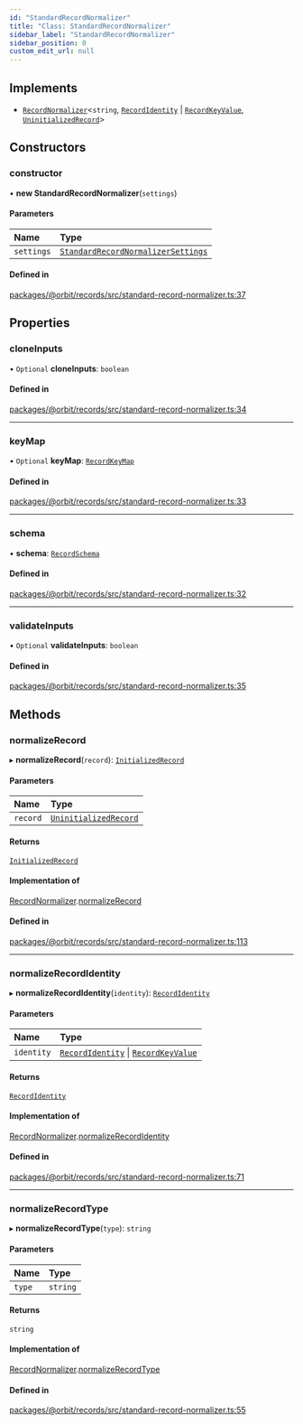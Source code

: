 ```yaml
---
id: "StandardRecordNormalizer"
title: "Class: StandardRecordNormalizer"
sidebar_label: "StandardRecordNormalizer"
sidebar_position: 0
custom_edit_url: null
---
```


## Implements

- [`RecordNormalizer`](../interfaces/RecordNormalizer.md)<`string`, [`RecordIdentity`](../interfaces/RecordIdentity.md) \| [`RecordKeyValue`](../interfaces/RecordKeyValue.md), [`UninitializedRecord`](../interfaces/UninitializedRecord.md)\>

## Constructors

### constructor

• **new StandardRecordNormalizer**(`settings`)

#### Parameters

| Name | Type |
| :------ | :------ |
| `settings` | [`StandardRecordNormalizerSettings`](../interfaces/StandardRecordNormalizerSettings.md) |

#### Defined in

[packages/@orbit/records/src/standard-record-normalizer.ts:37](https://github.com/orbitjs/orbit/blob/6e0cbd41/packages/@orbit/records/src/standard-record-normalizer.ts#L37)

## Properties

### cloneInputs

• `Optional` **cloneInputs**: `boolean`

#### Defined in

[packages/@orbit/records/src/standard-record-normalizer.ts:34](https://github.com/orbitjs/orbit/blob/6e0cbd41/packages/@orbit/records/src/standard-record-normalizer.ts#L34)

___

### keyMap

• `Optional` **keyMap**: [`RecordKeyMap`](RecordKeyMap.md)

#### Defined in

[packages/@orbit/records/src/standard-record-normalizer.ts:33](https://github.com/orbitjs/orbit/blob/6e0cbd41/packages/@orbit/records/src/standard-record-normalizer.ts#L33)

___

### schema

• **schema**: [`RecordSchema`](RecordSchema.md)

#### Defined in

[packages/@orbit/records/src/standard-record-normalizer.ts:32](https://github.com/orbitjs/orbit/blob/6e0cbd41/packages/@orbit/records/src/standard-record-normalizer.ts#L32)

___

### validateInputs

• `Optional` **validateInputs**: `boolean`

#### Defined in

[packages/@orbit/records/src/standard-record-normalizer.ts:35](https://github.com/orbitjs/orbit/blob/6e0cbd41/packages/@orbit/records/src/standard-record-normalizer.ts#L35)

## Methods

### normalizeRecord

▸ **normalizeRecord**(`record`): [`InitializedRecord`](../interfaces/InitializedRecord.md)

#### Parameters

| Name | Type |
| :------ | :------ |
| `record` | [`UninitializedRecord`](../interfaces/UninitializedRecord.md) |

#### Returns

[`InitializedRecord`](../interfaces/InitializedRecord.md)

#### Implementation of

[RecordNormalizer](../interfaces/RecordNormalizer.md).[normalizeRecord](../interfaces/RecordNormalizer.md#normalizerecord)

#### Defined in

[packages/@orbit/records/src/standard-record-normalizer.ts:113](https://github.com/orbitjs/orbit/blob/6e0cbd41/packages/@orbit/records/src/standard-record-normalizer.ts#L113)

___

### normalizeRecordIdentity

▸ **normalizeRecordIdentity**(`identity`): [`RecordIdentity`](../interfaces/RecordIdentity.md)

#### Parameters

| Name | Type |
| :------ | :------ |
| `identity` | [`RecordIdentity`](../interfaces/RecordIdentity.md) \| [`RecordKeyValue`](../interfaces/RecordKeyValue.md) |

#### Returns

[`RecordIdentity`](../interfaces/RecordIdentity.md)

#### Implementation of

[RecordNormalizer](../interfaces/RecordNormalizer.md).[normalizeRecordIdentity](../interfaces/RecordNormalizer.md#normalizerecordidentity)

#### Defined in

[packages/@orbit/records/src/standard-record-normalizer.ts:71](https://github.com/orbitjs/orbit/blob/6e0cbd41/packages/@orbit/records/src/standard-record-normalizer.ts#L71)

___

### normalizeRecordType

▸ **normalizeRecordType**(`type`): `string`

#### Parameters

| Name | Type |
| :------ | :------ |
| `type` | `string` |

#### Returns

`string`

#### Implementation of

[RecordNormalizer](../interfaces/RecordNormalizer.md).[normalizeRecordType](../interfaces/RecordNormalizer.md#normalizerecordtype)

#### Defined in

[packages/@orbit/records/src/standard-record-normalizer.ts:55](https://github.com/orbitjs/orbit/blob/6e0cbd41/packages/@orbit/records/src/standard-record-normalizer.ts#L55)
